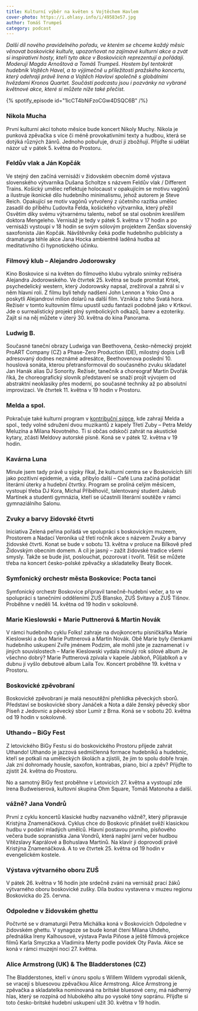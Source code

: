 ```yaml
---
title: Kulturní výběr na květen s Vojtěchem Havlem
cover-photo: https://i.ohlasy.info/i/49583e57.jpg
author: Tomáš Trumpeš
category: podcast
---
```


*Další díl nového pravidelného pořadu, ve kterém se chceme každý měsíc věnovat boskovické kultuře, upozorňovat na zajímavé kulturní akce a zvát si inspirativní hosty, kteří tyto akce v Boskovicích reprezentují a pořádají. Moderují Magda Arnoštová a Tomáš Trumpeš. Hostem byl tentokrát hudebník Vojtěch Havel, a to výjimečně u příležitosti pražského koncertu, který odehrají právě Irena a Vojtěch Havlovi společně s globálními hvězdami Kronos Quartet. Součástí podcastu jsou i pozvánky na vybrané květnové akce, které si můžete níže také přečíst.*

{% spotify_episode id="1icCT4bNiFzoCGw4DSQC6B" /%}

### Nikola Mucha

První kulturní akcí tohoto měsíce bude koncert Nikoly Muchy. Nikola je punková zpěvačka s více či méně provokativními texty a hudbou, která se dotýká různých žánrů. Jednoho pobuřuje, druzí ji zbožňují. Přijďte si udělat názor už v pátek 5. května do Prostoru.

### Feldův vlak a Ján Kopčák

Ve stejný den začíná vernisáží v židovském obecním domě výstava slovenského výtvarníka Dušana Scholtze s názvem Feldův vlak / Different Trains. Košický umělec reflektuje holocaust v opakujícím se motivu vagónů a ilustruje ikonické dílo hudebního minimalismu, jehož autorem je Steve Reich. Opakující se motiv vagónů vytvořený z účetního razítka umělec zasadil do příběhu Ľudovíta Felda, košického výtvarníka, který přežil Osvětim díky svému výtvarnému talentu, neboť se stal osobním kreslířem doktora Mengeleho. Vernisáž je tedy v pátek 5. května v 17 hodin a po vernisáži vystoupí v 18 hodin se svým sólovým projektem ZenSax slovenský saxofonista Ján Kopčák. Návštěvníky čeká podle hudebního publicisty a dramaturga téhle akce Jana Hocka ambientně laděná hudba až meditativního či hypnotického účinku.

### Filmový klub – Alejandro Jodorowsky

Kino Boskovice si na květen do filmového klubu vybralo snímky režiséra Alejandra Jodorowského. Ve čtvrtek 25. května se bude promítat Krtek, psychedelický western, který Jodorowsky napsal, zrežíroval a zahrál si v něm hlavní roli. Z filmu byli tehdy nadšení John Lennon a Yoko Ono a poskytli Alejandrovi milion dolarů na další film. Vznikla z toho Svatá hora. Režisér v tomto kultovním filmu upustil uzdu fantazii podobně jako v Krtkovi. Jde o surrealistický projekt plný symbolických odkazů, barev a ezoteriky. Zajít si na něj můžete v úterý 30. května do kina Panorama.

### Ludwig B.

Současné taneční obrazy Ludwiga van Beethovena, česko-německý projekt ProART Company (CZ) a Phase-Zero Production (DE), milostný dopis LvB adresovaný dodnes neznámé adresátce, Beethovenova poslední 10. houslová sonáta, kterou přetransformoval do současného zvuku skladatel Jan Hanák alias DJ Sonority. Režisér, tanečník a choreograf Martin Dvořák říká, že choreografický slovník představení se snaží projít vývojem od abstraktní neoklasiky přes moderní, po současné techniky až po absolutní improvizaci. Ve čtvrtek 11. května v 19 hodin v Prostoru.

### Melda a spol.

Pokračuje také kulturní program v [kontribuční sýpce](https://ohlasy.info/clanky/2023/04/sypka.html), kde zahrají Melda a spol., tedy volné sdružení dvou muzikantů z kapely Třetí Zuby – Petra Meldy Meluzína a Milana Novotného. Ti si občas odskočí zahrát na akustické kytary, zčásti Meldovy autorské písně. Koná se v pátek 12. května v 19 hodin.

### Kavárna Luna

Minule jsem tady právě u sýpky říkal, že kulturní centra se v Boskovicích šíří jako pozitivní epidemie, a vida, přibylo další – Café Luna začíná pořádat literární úterky a hudební čtvrtky. Program se prolíná celým měsícem, vystoupí třeba DJ Kora, Michal Příběhovič, talentovaný student Jakub Martínek a studenti gymnázia, kteří se účastnili literární soutěže v rámci gymnaziálního Salonu.

### Zvuky a barvy židovské čtvrti

Iniciativa Zelená peřina pořádá ve spolupráci s boskovickým muzeem, Prostorem a Nadací Veronika už třetí ročník akce s názvem Zvuky a barvy židovské čtvrti. Konat se bude v sobotu 13. května v proluce na Bílkově před Židovským obecním domem. A cíl je jasný – zažít židovské tradice všemi smysly. Takže se bude jíst, poslouchat, pozorovat i tvořit. Těšit se můžete třeba na koncert česko-polské zpěvačky a skladatelky Beaty Bocek. 

### Symfonický orchestr města Boskovice: Pocta tanci

Symfonický orchestr Boskovice připravil tanečně-hudební večer, a to ve spolupráci s tanečními odděleními ZUŠ Blansko, ZUŠ Svitavy a ZUŠ Tišnov. Proběhne v neděli 14. května od 19 hodin v sokolovně.

### Marie Kieslowski + Marie Puttnerová & Martin Novák

V rámci hudebního cyklu Folks! zahraje na dvojkoncertu písničkářka Marie Kieslowski a duo Marie Puttnerová a Martin Novák. Obě Marie byly členkami hudebního uskupení Zvíře jménem Podzim, ale mohli jste je zaznamenat i v jiných souvislostech – Marie Kieslowski vydala minulý rok sólové album Je všechno dobrý? Marie Puttnerová zpívala v kapele Jablkoň, Půljablkoň a v dubnu jí vyšlo debutové album Laila Tov. Koncert proběhne 19. května v Prostoru.

### Boskovické zpěvobraní

Boskovické zpěvobraní je malá nesoutěžní přehlídka pěveckých sborů. Představí se boskovické sbory Janáček a Nota a dále ženský pěvecký sbor Píseň z Jedovnic a pěvecký sbor Lumír z Brna. Koná se v sobotu 20. května od 19 hodin v sokolovně.

### Uthando – BiGy Fest

Z letovického BiGy Festu si do boskovického Prostoru přijede zahrát Uthando! Uthando je jazzová sedmičlenná formace hudebníků a hudebnic, kteří se potkali na uměleckých školách a zjistili, že jim to spolu dobře hraje. Jak zní dohromady housle, saxofon, kontrabas, piano, bicí a zpěv? Přijďte to zjistit 24. května do Prostoru.

No a samotný BiGy fest proběhne v Letovicích 27. května a vystoupí zde Irena Budweiserová, kultovní skupina Ohm Square, Tomáš Matonoha a další.

### vážně? Jana Vondrů

První z cyklu koncertů klasické hudby nazvaného vážně?, který připravuje Kristýna Znamenáčková. Cyklus chce do Boskovic přinášet svěží klasickou hudbu v podání mladých umělců. Hlavní postavou prvního, písňového večera bude sopranistka Jana Vondrů, která naplní jarní večer hudbou Vítězslavy Kaprálové a Bohuslava Martinů. Na klavír ji doprovodí právě Kristýna Znamenáčková. A to ve čtvrtek 25. května od 19 hodin v evengelickém kostele.

### Výstava výtvarného oboru ZUŠ

V pátek 26. května v 16 hodin jste srdečně zváni na vernisáž prací žáků výtvarného oboru boskovické zušky. Díla budou vystavena v muzeu regionu Boskovicka do 25. června.

### Odpoledne v židovském ghettu

Počtvrté se v dramaturgii Petra Michálka koná v Boskovicích Odpoledne v židovském ghettu. V synagoze se bude konat čtení Milana Uhdeho, přednáška Ireny Kalhousové, výstava Pavla Piňose a ještě filmová projekce filmů Karla Smyczka a Vladimíra Merty podle povídek Oty Pavla. Akce se koná v rámci muzejní noci 27. května.

### Alice Armstrong (UK) & The Bladderstones (CZ)

The Bladderstones, kteří v únoru spolu s Willem Wildem vyprodali skleník, se vracejí s bluesovou zpěvačkou Alice Armstrong. Alice Armstrong je zpěvačka a skladatelka nominovaná na britské bluesové ceny, má nádherný hlas, který se rozpíná od hlubokého altu po vysoké tóny sopránu. Přijďte si toto česko-britské hudební uskupení užít 30. května v 19 hodin.